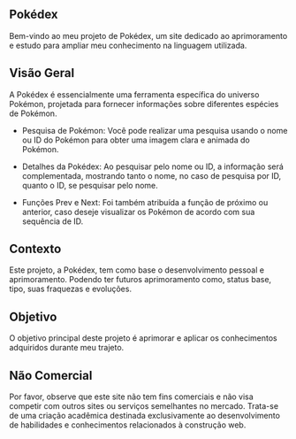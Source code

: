 ## Pokédex

Bem-vindo ao meu projeto de Pokédex, um site dedicado ao aprimoramento e estudo para ampliar meu conhecimento na linguagem utilizada.

## Visão Geral

A Pokédex é essencialmente uma ferramenta específica do universo Pokémon, projetada para fornecer informações sobre diferentes espécies de Pokémon.

- Pesquisa de Pokémon: Você pode realizar uma pesquisa usando o nome ou ID do Pokémon para obter uma imagem clara e animada do Pokémon.

- Detalhes da Pokédex: Ao pesquisar pelo nome ou ID, a informação será complementada, mostrando tanto o nome, no caso de pesquisa por ID, quanto o ID, se pesquisar pelo nome.

- Funções Prev e Next: Foi também atribuída a função de próximo ou anterior, caso deseje visualizar os Pokémon de acordo com sua sequência de ID.

## Contexto

Este projeto, a Pokédex, tem como base o desenvolvimento pessoal e aprimoramento. Podendo ter futuros aprimoramento como, status base, tipo, suas fraquezas e evoluções.

## Objetivo

O objetivo principal deste projeto é aprimorar e aplicar os conhecimentos adquiridos durante meu trajeto.

## Não Comercial

Por favor, observe que este site não tem fins comerciais e não visa competir com outros sites ou serviços semelhantes no mercado. Trata-se de uma criação acadêmica destinada exclusivamente ao desenvolvimento de habilidades e conhecimentos relacionados à construção web.

